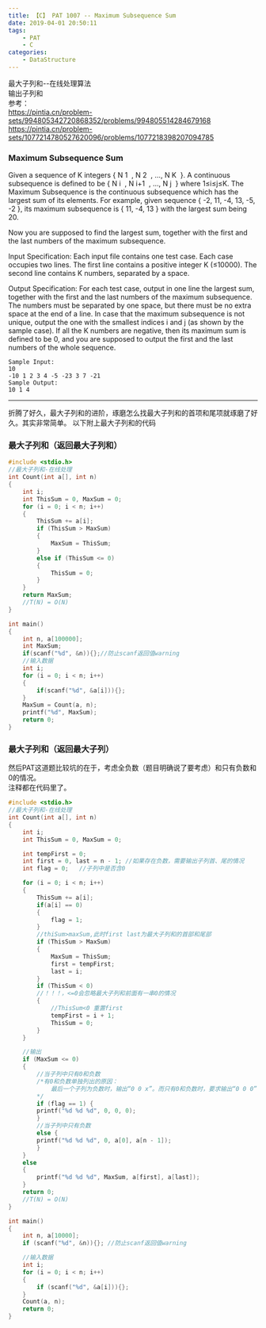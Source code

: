 ```yaml
---
title: 【C】 PAT 1007 -- Maximum Subsequence Sum
date: 2019-04-01 20:50:11
tags:
    - PAT
    - C
categories: 
    - DataStructure
---
```

最大子列和--在线处理算法  
输出子列和    
参考：  
https://pintia.cn/problem-sets/994805342720868352/problems/994805514284679168
https://pintia.cn/problem-sets/1077214780527620096/problems/1077218398207094785

<!-- more -->
### Maximum Subsequence Sum

Given a sequence of K integers { N
​1
​​ , N
​2
​​ , ..., N
​K
​​  }. A continuous subsequence is defined to be { N
​i
​​ , N
​i+1
​​ , ..., N
​j
​​  } where 1≤i≤j≤K. The Maximum Subsequence is the continuous subsequence which has the largest sum of its elements. For example, given sequence { -2, 11, -4, 13, -5, -2 }, its maximum subsequence is { 11, -4, 13 } with the largest sum being 20.

Now you are supposed to find the largest sum, together with the first and the last numbers of the maximum subsequence.

Input Specification:
Each input file contains one test case. Each case occupies two lines. The first line contains a positive integer K (≤10000). The second line contains K numbers, separated by a space.

Output Specification:
For each test case, output in one line the largest sum, together with the first and the last numbers of the maximum subsequence. The numbers must be separated by one space, but there must be no extra space at the end of a line. In case that the maximum subsequence is not unique, output the one with the smallest indices i and j (as shown by the sample case). If all the K numbers are negative, then its maximum sum is defined to be 0, and you are supposed to output the first and the last numbers of the whole sequence.

```
Sample Input:  
10  
-10 1 2 3 4 -5 -23 3 7 -21  
Sample Output:  
10 1 4  
```
  
---

折腾了好久，最大子列和的进阶，琢磨怎么找最大子列和的首项和尾项就琢磨了好久。其实非常简单。
以下附上最大子列和的代码  

### 最大子列和（返回最大子列和）
```C
#include <stdio.h>
//最大子列和-在线处理
int Count(int a[], int n)
{
	int i;
	int ThisSum = 0, MaxSum = 0;
	for (i = 0; i < n; i++)
	{
		ThisSum += a[i];
		if (ThisSum > MaxSum)
		{
			MaxSum = ThisSum;
		}
		else if (ThisSum <= 0)
		{
			ThisSum = 0;
		}
	}
	return MaxSum;
	//T(N) = O(N)
}

int main()
{
	int n, a[100000];
	int MaxSum;
	if(scanf("%d", &n)){};//防止scanf返回值warning
	//输入数据
	int i;
	for (i = 0; i < n; i++)
	{
		if(scanf("%d", &a[i])){};
	}
	MaxSum = Count(a, n);
	printf("%d", MaxSum);
	return 0;
}

```

### 最大子列和（返回最大子列）

然后PAT这道题比较坑的在于，考虑全负数（题目明确说了要考虑）和只有负数和0的情况。  
注释都在代码里了。  

```C
#include <stdio.h>
//最大子列和-在线处理
int Count(int a[], int n)
{
	int i;
	int ThisSum = 0, MaxSum = 0;

	int tempFirst = 0;
	int first = 0, last = n - 1; //如果存在负数，需要输出子列首、尾的情况
	int flag = 0;	//子列中是否含0

	for (i = 0; i < n; i++)
	{
		ThisSum += a[i];
		if(a[i] == 0) 
		{
			flag = 1;
		}
		//thiSum>maxSum,此时first last为最大子列和的首部和尾部
		if (ThisSum > MaxSum)
		{
			MaxSum = ThisSum;
			first = tempFirst;
			last = i;
		}
		if (ThisSum < 0)
		//！！！，<=0会忽略最大子列和前面有一串0的情况
		{
			//ThisSum<0 重置first
			tempFirst = i + 1;
			ThisSum = 0;
		}
	}

	//输出
	if (MaxSum <= 0)
	{
		//当子列中只有0和负数
		/*有0和负数单独列出的原因：
			最后一个子列为负数时，输出“0 0 x”。而只有0和负数时，要求输出“0 0 0”
		*/
		if (flag == 1) {
		printf("%d %d %d", 0, 0, 0);
		}
		//当子列中只有负数
		else {
		printf("%d %d %d", 0, a[0], a[n - 1]);
		}
	}
	else
	{	
		printf("%d %d %d", MaxSum, a[first], a[last]);
	}
	return 0;
	//T(N) = O(N)
}

int main()
{
	int n, a[10000];
	if (scanf("%d", &n)){}; //防止scanf返回值warning

	//输入数据
	int i;
	for (i = 0; i < n; i++)
	{
		if (scanf("%d", &a[i])){};
	}
	Count(a, n);
	return 0;
}

```